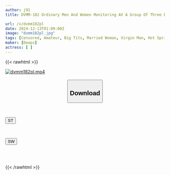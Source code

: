 ```yaml
---
author: j91
title: DVMM-182 Ordinary Men And Women Monitoring AV A Group Of Three Busty Mommy Friends Take A Mixed Bath With A Big-dick Virgin They've Just Met, Wearing Only A Towel! Surrounded By Mature, Sexy Married Women, The Virgin's Dick Gets An Instant Erection! Although She's Embarrassed By The Big Dick Of A Younger Man That's Much Bigger Than Her Husband's, Her Long-awaited Pussy Just Can't Stop Dripping With Anticipation! Her Lewd Nature Is Exposed...

url: /v/dvmm182pl
date: 2024-12-13T01:09:00Z
image: "dvmm182pl.jpg"
tags: [Censored, Amateur, Big Tits, Married Woman, Virgin Man, Hot Spring	]
maker: [Deeps]
actress: [ ]
---
```



{{< rawhtml >}}

<div class="video" data-videoid="ZxvJz3320dHqDxd">
    <a href="javascript:;">
        <img src="/v/dvmm182pl/dvmm182pl.jpg" width="WIDTH" height="HEIGHT" alt="dvmm182pl.mp4" loading="lazy">
    </a>
</div>

<script type="text/javascript" src="https://j91.asia/asset/on-demand-st.js"></script>

<br>
  <link rel="stylesheet" href="https://j91.asia/asset/bs5.css">
  
  <center>
  <button class="btn btn-primary" type="button" data-bs-toggle="collapse" data-bs-target=".multi-collapse" aria-expanded="false" aria-controls="multiCollapseExample1 multiCollapseExample2"><h2>Download</h2></button></center>
</p>
<div class="row">
  <div class="col">
    <div class="collapse multi-collapse" id="multiCollapseExample1">
      <div class="card card-body">
	      	      <br>
<div class="buttons">  
<p><a href="/v/dvmm182pl/st.html" target="_blank"><button class="btn-hover color-3"><i class="fa fa-download"></i> ST</button></a></p></div>
    </div>
  </div>
</div>
  <div class="col">
    <div class="collapse multi-collapse" id="multiCollapseExample2">
      <div class="card card-body">
	      <br>
<div class="buttons">
<p><a href="/v/dvmm182pl/sw.html" target="_blank"><button class="btn-hover color-2"><i class="fa fa-download"></i> SW</button></a></p></div>
<br><br>
      </div>
    </div>
  </div>
</div>

{{< /rawhtml >}}